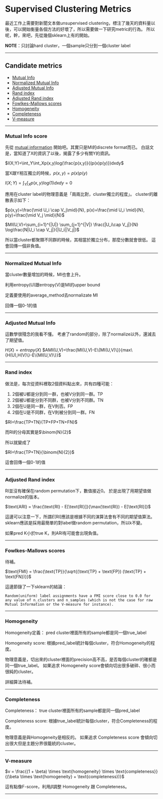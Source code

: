 # Supervised Clustering Metrics

最近工作上需要對新聞文本做unsupervised clustering，標注了幾天的資料量以後，可以開始衡量各個方法的好壞了，所以需要做一下研究metric的行為。
所以呢，幹，來吧，先從幾個sklearn上有的開始。

**NOTE**：只討論hard cluster，一個sample只分到一個cluster label


---


## Candidate metrics

- [Mutual Info](#mutual-info-score)
- [Normalized Mutual Info](#normalized-mutual-info)
- [Adjusted Mutual Info](#adjusted-mutual-info)
- [Rand index](#rand-index)
- [Adjusted Rand index](#adjusted-rand-index)
- [Fowlkes-Mallows scores](#fowlkes-mallows-scores)
- [Homogeneity](#homogeneity)
- [Completeness](#completeness)
- [V-measure](#v-measure)


---


### Mutual Info score

先從 [mutual information](https://zh.wikipedia.org/wiki/互信息) 開始吧。其實只是MI的discrete format而已。
白話文是，當知道了X的資訊了以後，揭露了多少有關Y的資訊。

$I(X;Y)=\int_Y\int_Xp(x,y)log(\frac{p(x,y)}{(p(x)p(y)})dxdy$

當X跟Y相互獨立的時候，$p(x,y)=p(x)p(y)$

$I(X;Y)=\int_Y\int_Xp(x,y)log(1)dxdy=0$

應用在cluster label的物理意義是「兩兩比對，cluster獨立的程度」。
cluster的離散表示如下：


$p(x,y)=\frac{\mid U_i \cap V_j\mid}{N}, p(x)=\frac{\mid U_i \mid}{N}, p(y)=\frac{\mid V_j \mid}{N}$




$MI(U,V)=\sum_{i=1}^{|U|} \sum_{j=1}^{|V|} \frac{|U_i\cap V_j|}{N}
\log\frac{N|U_i \cap V_j|}{|U_i||V_j|}$

所以當cluster都聚類不同群的時候，其相當於獨立分布，那麼分數就會很低。
這會回傳一個非負值。

---

### Normalized Mutual Info

當cluster數量增加的時候，MI也會上升。

利用entropy(U)跟entropy(V)是MI的upper bound

定義要使用的average_method去normalizate MI

回傳一個0-1的值

---

### Adjusted Mutual Info

這數學很殘念的我看不懂。
考慮了random的部分，除了normalize以外，還減去了期望值。

$H(X)=entropy(X)$
$AMI(U,V)=\frac{MI(U,V)-E\{MI(U,V)\}}{max\{H(U),H(V)\}-E\{MI(U,V)\}}$



---

### Rand index

做法是，每次從資料裡取2個資料點出來，共有四種可能：
1. 2個被U都是分到同一群，也被V分到同一群。TP
2. 2個被U都是分到不同群，也被V分到不同群。TN
3. 2個在U是同一群，在V則否。FP
4. 2個在U是不同群，在V則被分到同一群。FN

$RI=\frac{TP+TN}{TP+FP+TN+FN}$

而RI的分母其實是$\binom{N}{2}$

所以就變成了

$RI=\frac{TP+TN}{\binom{N}{2}}$

這會回傳一個0-1的值

---

### Adjusted Rand index

RI並沒有確保在random permutation下，數值接近0。
於是出現了用期望值做normalize的版本。

$\text{ARI} = \frac{\text{RI} - E[\text{RI}]}{\max(\text{RI}) - E[\text{RI}]}$

這邊可以注意一下，所謂$E[\text{RI}]$應該是根據不同的演算法會有不同的期望值算法。
sklearn應該是採用最簡單的對label做random permutation，所以k不變。

如果pred K小於true K，則ARI有可能會出現負值。


---

### Fowlkes-Mallows scores

待補。

$\text{FMI} = \frac{\text{TP}}{\sqrt{(\text{TP} + \text{FP}) (\text{TP} + \text{FN})}}$

這邊節錄了一下sklearn的結論：
```
Random(uniform) label assignments have a FMI score close to 0.0 for any value of n_clusters and n_samples (which is not the case for raw Mutual Information or the V-measure for instance).

```

---

### Homogeneity

Homogeneity定義：
pred cluster裡面所有的sample都是同一個true_label


Homogeneity score:
根據pred_label統計每個cluster，符合Homogeneity的程度。

物理意義是，切出來的cluster裡面的precision高不高，是否每個cluster的確都是同一個true_label。
如果追求 Homogeneity score會傾向切出很多破碎、很小而很純的cluster。

詳細算法待補。


---

### Completeness

Completeness：
true cluster裡面所有的sample都是同一個pred_label


Completeness score:
根據true_label統計每個cluster，符合Completeness的程度。

物理意義是與Homogeneity是相反的。
如果追求 Completeness score 會傾向切出很大但是主題分界很籠統的cluster。

---

### V-measure


$v = \frac{(1 + \beta) \times \text{homogeneity} \times \text{completeness}}{(\beta \times \text{homogeneity} + \text{completeness})}$

這有點像F-score，利用$\beta$調整 Homogeneity 跟 Completeness。



---


